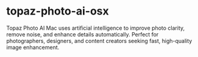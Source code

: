 # topaz-photo-ai-osx
Topaz Photo AI Mac uses artificial intelligence to improve photo clarity, remove noise, and enhance details automatically. Perfect for photographers, designers, and content creators seeking fast, high-quality image enhancement.
